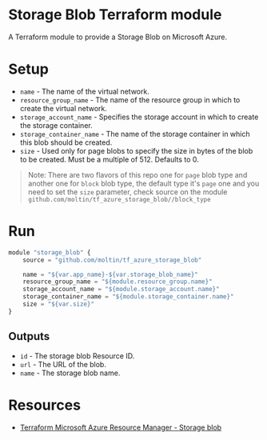 # Storage Blob Terraform module

A Terraform module to provide a Storage Blob on Microsoft Azure.

# Setup

- `name` - The name of the virtual network.
- `resource_group_name` - The name of the resource group in which to create the virtual network.
- `storage_account_name` - Specifies the storage account in which to create the storage container.
- `storage_container_name` - The name of the storage container in which this blob should be created.
- `size` - Used only for page blobs to specify the size in bytes of the blob to be created. Must be a multiple of 512. Defaults to 0.

> Note: There are two flavors of this repo one for `page` blob type and another one for `block` blob type, the default type it's `page` one and you need to set the `size` parameter, check source on the module `github.com/moltin/tf_azure_storage_blob//block_type`

# Run

```js
module "storage_blob" {
    source = "github.com/moltin/tf_azure_storage_blob"

    name = "${var.app_name}-${var.storage_blob_name}"
    resource_group_name = "${module.resource_group.name}"
    storage_account_name = "${module.storage_account.name}"
    storage_container_name = "${module.storage_container.name}"
    size = "${var.size}"
}
```

## Outputs

 - `id` - The storage blob Resource ID.
 - `url` - The URL of the blob.
 - `name` - The storage blob name.

# Resources

- [Terraform Microsoft Azure Resource Manager - Storage blob](https://www.terraform.io/docs/providers/azurerm/r/storage_blob.html)
